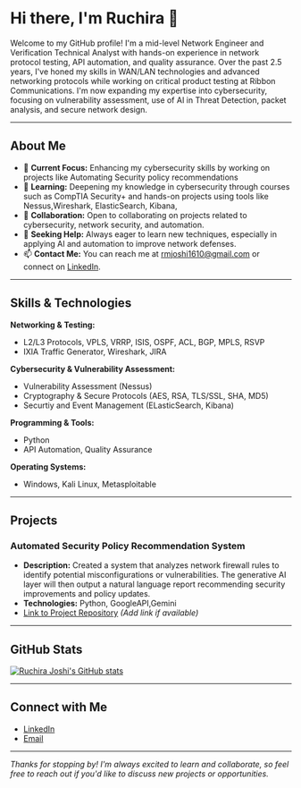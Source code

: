 # Hi there, I'm Ruchira 👋

Welcome to my GitHub profile! I'm a mid-level Network Engineer and Verification Technical Analyst with hands-on experience in network protocol testing, API automation, and quality assurance. Over the past 2.5 years, I've honed my skills in WAN/LAN technologies and advanced networking protocols while working on critical product testing at Ribbon Communications. I'm now expanding my expertise into cybersecurity, focusing on vulnerability assessment, use of AI in Threat Detection, packet analysis, and secure network design.

---

## About Me

- 🔭 **Current Focus:** Enhancing my cybersecurity skills by working on projects like Automating Security policy recommendations
- 🌱 **Learning:** Deepening my knowledge in cybersecurity through courses such as CompTIA Security+ and hands-on projects using tools like Nessus,Wireshark, ElasticSearch, Kibana,
- 👯 **Collaboration:** Open to collaborating on projects related to cybersecurity, network security, and automation.
- 🤔 **Seeking Help:** Always eager to learn new techniques, especially in applying AI and automation to improve network defenses.
- 📫 **Contact Me:** You can reach me at [rmjoshi1610@gmail.com](mailto:rmjoshi1610@gmail.com) or connect on [LinkedIn](https://www.linkedin.com/in/ruchira-joshi/).

---

## Skills & Technologies

**Networking & Testing:**  
- L2/L3 Protocols, VPLS, VRRP, ISIS, OSPF, ACL, BGP, MPLS, RSVP  
- IXIA Traffic Generator, Wireshark, JIRA

**Cybersecurity & Vulnerability Assessment:**  
- Vulnerability Assessment (Nessus)  
- Cryptography & Secure Protocols (AES, RSA, TLS/SSL, SHA, MD5)
- Securtiy and Event Management (ELasticSearch, Kibana)

**Programming & Tools:**  
- Python  
- API Automation, Quality Assurance

**Operating Systems:**  
- Windows, Kali Linux, Metasploitable

---

## Projects

### Automated Security Policy Recommendation System  
- **Description:** Created a system that analyzes network firewall rules to identify potential misconfigurations or vulnerabilities. The generative AI layer will then output a natural language report recommending security improvements and policy updates.
- **Technologies:** Python, GoogleAPI,Gemini 
- [Link to Project Repository](#) *(Add link if available)*

---

## GitHub Stats

[![Ruchira Joshi's GitHub stats](https://github-readme-stats.vercel.app/api?username=RuchiraJoshi&show_icons=true&theme=radical)](https://github.com/RuchiraJoshi)

---

## Connect with Me

- [LinkedIn](https://www.linkedin.com/in/ruchira-joshi/)
- [Email](mailto:rmjoshi1610@gmail.com)

---

*Thanks for stopping by! I'm always excited to learn and collaborate, so feel free to reach out if you'd like to discuss new projects or opportunities.*
